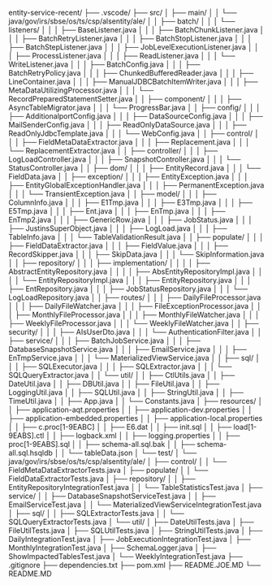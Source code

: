 entity-service-recent/
├── .vscode/
├── src/
│   ├── main/
│   │   └── java/gov/irs/sbse/os/ts/csp/alsentity/ale/
│   │       ├── batch/
│   │       │   └── listeners/
│   │       │       ├── BaseListener.java
│   │       │       ├── BatchChunkListener.java
│   │       │       ├── BatchRetryListener.java
│   │       │       ├── BatchStopListener.java
│   │       │       ├── BatchStepListener.java
│   │       │       ├── JobLevelExecutionListener.java
│   │       │       ├── ProcessListener.java
│   │       │       ├── ReadListener.java
│   │       │       └── WriteListener.java
│   │       │   ├── BatchConfig.java
│   │       │   ├── BatchRetryPolicy.java
│   │       │   ├── ChunkedBufferedReader.java
│   │       │   ├── LineContainer.java
│   │       │   ├── ManualJDBCBatchItemWriter.java
│   │       │   ├── MetaDataUtilizingProcessor.java
│   │       │   └── RecordPreparedStatementSetter.java
│   │       ├── component/
│   │       │   ├── AsyncTableMigrator.java
│   │       │   └── ProgressBar.java
│   │       ├── config/
│   │       │   ├── AdditionalportConfig.java
│   │       │   ├── DataSourceConfig.java
│   │       │   ├── MailSenderConfig.java
│   │       │   ├── ReadOnlyDataSource.java
│   │       │   ├── ReadOnlyJdbcTemplate.java
│   │       │   └── WebConfig.java
│   │       ├── control/
│   │       │   ├── FieldMetaDataExtractor.java
│   │       │   ├── Replacement.java
│   │       │   └── ReplacementExtractor.java
│   │       ├── controller/
│   │       │   ├── LogLoadController.java
│   │       │   ├── SnapshotController.java
│   │       │   └── StatusController.java
│   │       ├── dom/
│   │       │   ├── EntityRecord.java
│   │       │   └── FieldData.java
│   │       ├── exception/
│   │       │   ├── EntityException.java
│   │       │   ├── EntityGlobalExceptionHandler.java
│   │       │   ├── PermanentException.java
│   │       │   └── TransientException.java
│   │       ├── model/
│   │       │   ├── ColumnInfo.java
│   │       │   ├── E1Tmp.java
│   │       │   ├── E3Tmp.java
│   │       │   ├── E5Tmp.java
│   │       │   ├── Ent.java
│   │       │   ├── EnTmp.java
│   │       │   ├── EnTmp2.java
│   │       │   ├── GenericRow.java
│   │       │   ├── JobStatus.java
│   │       │   ├── JustinsSuperObject.java
│   │       │   ├── LogLoad.java
│   │       │   ├── TableInfo.java
│   │       │   └── TableValidationResult.java
│   │       ├── populate/
│   │       │   ├── FieldDataExtractor.java
│   │       │   ├── FieldValue.java
│   │       │   ├── RecordSkipper.java
│   │       │   ├── SkipData.java
│   │       │   └── SkipInformation.java
│   │       ├── repository/
│   │       │   ├── implementation/
│   │       │   │   ├── AbstractEntityRepository.java
│   │       │   │   ├── AbsEntityRepositoryImpl.java
│   │       │   │   └── EntityRepositoryImpl.java
│   │       │   ├── EntityRepository.java
│   │       │   ├── EntRepository.java
│   │       │   ├── JobStatusRepository.java
│   │       │   └── LogLoadRepository.java
│   │       ├── routes/
│   │       │   ├── DailyFileProcessor.java
│   │       │   ├── DailyFileWatcher.java
│   │       │   ├── FileExceptionProcessor.java
│   │       │   ├── MonthlyFileProcessor.java
│   │       │   ├── MonthlyFileWatcher.java
│   │       │   ├── WeeklyFileProcessor.java
│   │       │   └── WeeklyFileWatcher.java
│   │       ├── security/
│   │       │   ├── AIsUserDto.java
│   │       │   └── AuthenticationFilter.java
│   │       ├── service/
│   │       │   ├── BatchJobService.java
│   │       │   ├── DatabaseSnapshotService.java
│   │       │   ├── EmailService.java
│   │       │   ├── EnTmpService.java
│   │       │   └── MaterializedViewService.java
│   │       ├── sql/
│   │       │   ├── SQLExecutor.java
│   │       │   ├── SQLExtractor.java
│   │       │   └── SQLQueryExtractor.java
│   │       └── util/
│   │           ├── CtlUtils.java
│   │           ├── DateUtil.java
│   │           ├── DBUtil.java
│   │           ├── FileUtil.java
│   │           ├── LoggingUtil.java
│   │           ├── SQLUtil.java
│   │           ├── StringUtil.java
│   │           ├── TimeUtil.java
│   │           ├── App.java
│   │           └── Constants.java
│   ├── resources/
│   │   ├── application-aqt.properties
│   │   ├── application-dev.properties
│   │   ├── application-embedded.properties
│   │   ├── application-local.properties
│   │   ├── c.proc[1-9EABC]
│   │   ├── E6.dat
│   │   ├── init.sql
│   │   ├── load[1-9EABS].ctl
│   │   ├── logback.xml
│   │   ├── logging.properties
│   │   ├── proc[1-9EABS].sql
│   │   ├── schema-all.sql.bak
│   │   ├── schema-all.sql.hsqldb
│   │   └── tableData.json
│   └── test/
│       └── java/gov/irs/sbse/os/ts/csp/alsentity/ale/
│           ├── control/
│           │   └── FieldMetaDataExtractorTests.java
│           ├── populate/
│           │   └── FieldDataExtractorTests.java
│           ├── repository/
│           │   ├── EntityRepositoryIntegrationTest.java
│           │   └── TableStatisticsTest.java
│           ├── service/
│           │   ├── DatabaseSnapshotServiceTest.java
│           │   ├── EmailServiceTest.java
│           │   └── MaterializedViewServiceIntegrationTest.java
│           ├── sql/
│           │   ├── SQLExtractorTests.java
│           │   └── SQLQueryExtractorTests.java
│           └── util/
│               ├── DateUtilTests.java
│               ├── FileUtilTests.java
│               ├── SQLUtilTests.java
│               ├── StringUtilTests.java
│               ├── DailyIntegrationTest.java
│               ├── JobExecutionIntegrationTest.java
│               ├── MonthlyIntegrationTest.java
│               ├── SchemaLogger.java
│               ├── ShowImpactedTablesTest.java
│               └── WeeklyIntegrationTest.java
├── .gitignore
├── dependencies.txt
├── pom.xml
├── README.JOE.MD
└── README.MD
